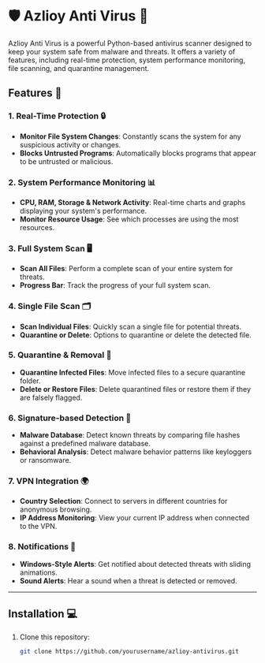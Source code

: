# 🛡️ Azlioy Anti Virus 🦠

Azlioy Anti Virus is a powerful Python-based antivirus scanner designed to keep your system safe from malware and threats. It offers a variety of features, including real-time protection, system performance monitoring, file scanning, and quarantine management. 

## Features 🚀

### 1. **Real-Time Protection** 🔒
- **Monitor File System Changes**: Constantly scans the system for any suspicious activity or changes.
- **Blocks Untrusted Programs**: Automatically blocks programs that appear to be untrusted or malicious.

### 2. **System Performance Monitoring** 📊
- **CPU, RAM, Storage & Network Activity**: Real-time charts and graphs displaying your system's performance.
- **Monitor Resource Usage**: See which processes are using the most resources.

### 3. **Full System Scan** 🖥️
- **Scan All Files**: Perform a complete scan of your entire system for threats.
- **Progress Bar**: Track the progress of your full system scan.

### 4. **Single File Scan** 🗂️
- **Scan Individual Files**: Quickly scan a single file for potential threats.
- **Quarantine or Delete**: Options to quarantine or delete the detected file.

### 5. **Quarantine & Removal** 🧳
- **Quarantine Infected Files**: Move infected files to a secure quarantine folder.
- **Delete or Restore Files**: Delete quarantined files or restore them if they are falsely flagged.

### 6. **Signature-based Detection** 📑
- **Malware Database**: Detect known threats by comparing file hashes against a predefined malware database.
- **Behavioral Analysis**: Detect malware behavior patterns like keyloggers or ransomware.

### 7. **VPN Integration** 🌍
- **Country Selection**: Connect to servers in different countries for anonymous browsing.
- **IP Address Monitoring**: View your current IP address when connected to the VPN.

### 8. **Notifications** 🔔
- **Windows-Style Alerts**: Get notified about detected threats with sliding animations.
- **Sound Alerts**: Hear a sound when a threat is detected or removed.

---

## Installation 💻

1. Clone this repository:
   ```bash
   git clone https://github.com/yourusername/azlioy-antivirus.git
